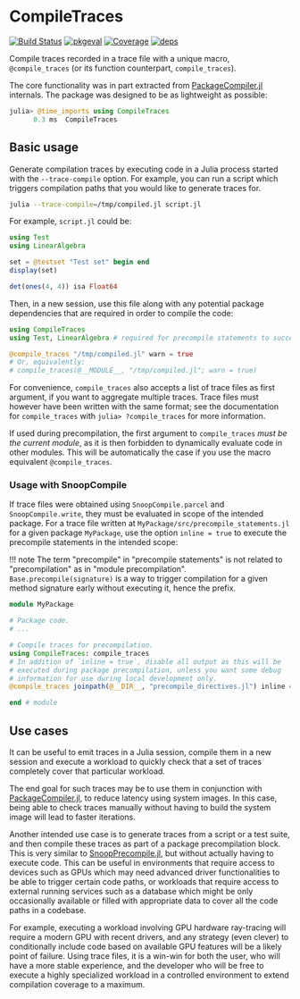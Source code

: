 # CompileTraces

[![Build Status](https://github.com/serenity4/CompileTraces.jl/actions/workflows/CI.yml/badge.svg?branch=main)](https://github.com/serenity4/CompileTraces.jl/actions/workflows/CI.yml?query=branch%3Amain)
[![pkgeval](https://juliahub.com/docs/CompileTraces/pkgeval.svg)](https://juliahub.com/ui/Packages/CompileTraces/FKKWd)
[![Coverage](https://codecov.io/gh/serenity4/CompileTraces.jl/branch/main/graph/badge.svg)](https://codecov.io/gh/serenity4/CompileTraces.jl)
[![deps](https://juliahub.com/docs/CompileTraces/deps.svg)](https://juliahub.com/ui/Packages/CompileTraces/FKKWd?t=2)

Compile traces recorded in a trace file with a unique macro, `@compile_traces` (or its function counterpart, `compile_traces`).

The core functionality was in part extracted from [PackageCompiler.jl](https://github.com/JuliaLang/PackageCompiler.jl) internals. The package was designed to be as lightweight as possible:

```julia
julia> @time_imports using CompileTraces
      0.3 ms  CompileTraces
```

## Basic usage

Generate compilation traces by executing code in a Julia process started with the `--trace-compile` option. For example, you can run a script which triggers compilation paths that you would like to generate traces for.

```bash
julia --trace-compile=/tmp/compiled.jl script.jl
```

For example, `script.jl` could be:

```julia
using Test
using LinearAlgebra

set = @testset "Test set" begin end
display(set)

det(ones(4, 4)) isa Float64
```

Then, in a new session, use this file along with any potential package dependencies that are required in order to compile the code:

```julia
using CompileTraces
using Test, LinearAlgebra # required for precompile statements to succeed

@compile_traces "/tmp/compiled.jl" warn = true
# Or, equivalently:
# compile_traces(@__MODULE__, "/tmp/compiled.jl"; warn = true)
```

For convenience, `compile_traces` also accepts a list of trace files as first argument, if you want to aggregate multiple traces. Trace files must however have been written with the same format; see the documentation for `compile_traces` with `julia> ?compile_traces` for more information.

If used during precompilation, the first argument to `compile_traces` *must be the current module*, as it is then forbidden to dynamically evaluate code in other modules. This will be automatically the case if you use the macro equivalent `@compile_traces`.

### Usage with SnoopCompile

If trace files were obtained using `SnoopCompile.parcel` and `SnoopCompile.write`, they must be evaluated in scope of the intended package. For a trace file written at `MyPackage/src/precompile_statements.jl` for a given package `MyPackage`, use the option `inline = true` to execute the precompile statements in the intended scope:

!!! note
    The term "precompile" in "precompile statements" is not related to "precompilation" as in "module precompilation". `Base.precompile(signature)` is a way to trigger compilation for a given method signature early without executing it, hence the prefix.

```julia
module MyPackage

# Package code.
# ...

# Compile traces for precompilation.
using CompileTraces: compile_traces
# In addition of `inline = true`, disable all output as this will be
# executed during package precompilation, unless you want some debug
# information for use during local development only.
@compile_traces joinpath(@__DIR__, "precompile_directives.jl") inline = true verbose = false

end # module
```

## Use cases

It can be useful to emit traces in a Julia session, compile them in a new session and execute a workload to quickly check that a set of traces completely cover that particular workload.

The end goal for such traces may be to use them in conjunction with [PackageCompiler.jl](https://github.com/JuliaLang/PackageCompiler.jl), to reduce latency using system images. In this case, being able to check traces manually without having to build the system image will lead to faster iterations.

Another intended use case is to generate traces from a script or a test suite, and then compile these traces as part of a package precompilation block. This is very similar to [SnoopPrecompile.jl](https://timholy.github.io/SnoopCompile.jl/dev/snoop_pc/), but without actually having to execute code. This can be useful in environments that require access to devices such as GPUs which may need advanced driver functionalities to be able to trigger certain code paths, or workloads that require access to external running services such as a database which might be only occasionally available or filled with appropriate data to cover all the code paths in a codebase.

For example, executing a workload involving GPU hardware ray-tracing will require a modern GPU with recent drivers, and any strategy (even clever) to conditionally include code based on available GPU features will be a likely point of failure. Using trace files, it is a win-win for both the user, who will have a more stable experience, and the developer who will be free to execute a highly specialized workload in a controlled environment to extend compilation coverage to a maximum.
